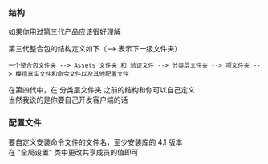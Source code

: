 ### 结构
如果你用过第三代产品应该很好理解

第三代整合包的结构定义如下（--> 表示下一级文件夹）
```
一个整合包文件夹 --> Assets 文件夹 和 验证文件 --> 分类层文件夹 --> 项文件夹 --> 模组真实文件和命令文件以及其他配置文件
```

在第四代中，在 分类层文件夹 之前的结构和你可以自己定义  
当然我说的是你要自己开发客户端的话

### 配置文件

要自定义安装命令文件的文件名，至少安装库的 4.1 版本  
在 "全局设置" 类中更改共享成员的值即可